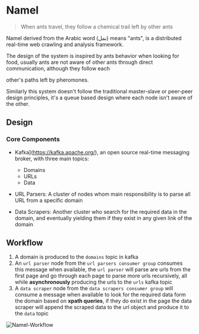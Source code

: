# Namel

> When ants travel, they follow a chemical trail left by other ants

Namel derived from the Arabic word (نمل) means "ants", is a distributed real-time web crawling and analysis framework.

The design of the system is inspired by ants behavior when looking for food, usually ants are not aware of other ants through direct communication, although they follow each 

other's paths left by pheromones.

Similarly this system doesn't follow the traditional master-slave or peer-peer design principles, it's a queue based design where each node isn't aware of the other.



## Design

### Core Components

- Kafka](https://kafka.apache.org/), an open source real-time messaging broker,  with three main topics:
  - Domains
  - URLs
  - Data

- URL Parsers: A cluster of nodes whom main responsibility is to parse all URL from a specific domain

- Data Scrapers: Another cluster who search for the required data in the domain, and eventually yielding them if they exist in any given link of the domain

## Workflow

1. A domain is produced to the `domains` topic in kafka
2. An `url parser` node from the `url parsers consumer group` consumes this message when available, the `url parser` will parse are urls from the first page and go through each page to parse more urls recursively, all while  **asynchronously** producing the urls to the `urls` kafka topic
3. A `data scraper` node from the `data scrapers consumer group` will consume a message when available to look for the required data form the domain based on **xpath queries**, if they do exist in the page the data scraper will append the scraped data to the url object and produce it to the `data` topic

![Namel-Workflow](/home/yazan/Desktop/namel/assets/Namel-Workflow.png)

